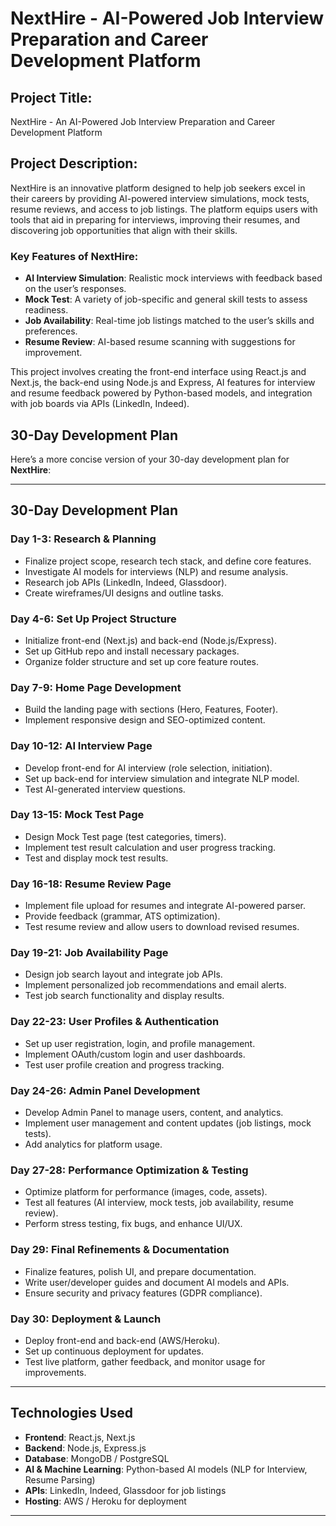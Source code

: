 # NextHire - AI-Powered Job Interview Preparation and Career Development Platform

## Project Title:
NextHire - An AI-Powered Job Interview Preparation and Career Development Platform

## Project Description:
NextHire is an innovative platform designed to help job seekers excel in their careers by providing AI-powered interview simulations, mock tests, resume reviews, and access to job listings. The platform equips users with tools that aid in preparing for interviews, improving their resumes, and discovering job opportunities that align with their skills.

### Key Features of NextHire:
- **AI Interview Simulation**: Realistic mock interviews with feedback based on the user’s responses.
- **Mock Test**: A variety of job-specific and general skill tests to assess readiness.
- **Job Availability**: Real-time job listings matched to the user’s skills and preferences.
- **Resume Review**: AI-based resume scanning with suggestions for improvement.

This project involves creating the front-end interface using React.js and Next.js, the back-end using Node.js and Express, AI features for interview and resume feedback powered by Python-based models, and integration with job boards via APIs (LinkedIn, Indeed).


## 30-Day Development Plan

Here’s a more concise version of your 30-day development plan for **NextHire**:

---

## 30-Day Development Plan

### **Day 1-3: Research & Planning**
- Finalize project scope, research tech stack, and define core features.
- Investigate AI models for interviews (NLP) and resume analysis.
- Research job APIs (LinkedIn, Indeed, Glassdoor).
- Create wireframes/UI designs and outline tasks.

### **Day 4-6: Set Up Project Structure**
- Initialize front-end (Next.js) and back-end (Node.js/Express).
- Set up GitHub repo and install necessary packages.
- Organize folder structure and set up core feature routes.

### **Day 7-9: Home Page Development**
- Build the landing page with sections (Hero, Features, Footer).
- Implement responsive design and SEO-optimized content.

### **Day 10-12: AI Interview Page**
- Develop front-end for AI interview (role selection, initiation).
- Set up back-end for interview simulation and integrate NLP model.
- Test AI-generated interview questions.

### **Day 13-15: Mock Test Page**
- Design Mock Test page (test categories, timers).
- Implement test result calculation and user progress tracking.
- Test and display mock test results.

### **Day 16-18: Resume Review Page**
- Implement file upload for resumes and integrate AI-powered parser.
- Provide feedback (grammar, ATS optimization).
- Test resume review and allow users to download revised resumes.

### **Day 19-21: Job Availability Page**
- Design job search layout and integrate job APIs.
- Implement personalized job recommendations and email alerts.
- Test job search functionality and display results.

### **Day 22-23: User Profiles & Authentication**
- Set up user registration, login, and profile management.
- Implement OAuth/custom login and user dashboards.
- Test user profile creation and progress tracking.

### **Day 24-26: Admin Panel Development**
- Develop Admin Panel to manage users, content, and analytics.
- Implement user management and content updates (job listings, mock tests).
- Add analytics for platform usage.

### **Day 27-28: Performance Optimization & Testing**
- Optimize platform for performance (images, code, assets).
- Test all features (AI interview, mock tests, job availability, resume review).
- Perform stress testing, fix bugs, and enhance UI/UX.

### **Day 29: Final Refinements & Documentation**
- Finalize features, polish UI, and prepare documentation.
- Write user/developer guides and document AI models and APIs.
- Ensure security and privacy features (GDPR compliance).

### **Day 30: Deployment & Launch**
- Deploy front-end and back-end (AWS/Heroku).
- Set up continuous deployment for updates.
- Test live platform, gather feedback, and monitor usage for improvements.

---

## Technologies Used

- **Frontend**: React.js, Next.js
- **Backend**: Node.js, Express.js
- **Database**: MongoDB / PostgreSQL
- **AI & Machine Learning**: Python-based AI models (NLP for Interview, Resume Parsing)
- **APIs**: LinkedIn, Indeed, Glassdoor for job listings
- **Hosting**: AWS / Heroku for deployment

---

